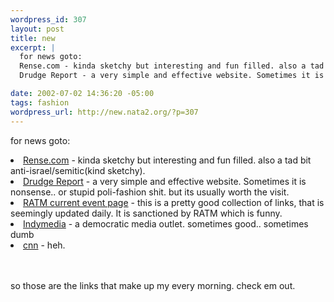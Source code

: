 ```yaml
--- 
wordpress_id: 307
layout: post
title: new
excerpt: |
  for news goto:
  Rense.com - kinda sketchy but interesting and fun filled. also a tad bit anti-israel/semitic(kind sketchy).
  Drudge Report - a very simple and effective website. Sometimes it is nonsense.. or stupid poli-fashion shit. but its usually worth the visit. 

date: 2002-07-02 14:36:20 -05:00
tags: fashion
wordpress_url: http://new.nata2.org/?p=307
---
```

for news goto:
<li><a href="http://rense.com/">Rense.com</a> - kinda sketchy but interesting and fun filled. also a tad bit anti-israel/semitic(kind sketchy).
<li><a href="http://drudgereport.com">Drudge Report</a> - a very simple and effective website. Sometimes it is nonsense.. or stupid poli-fashion shit. but its usually worth the visit. 
<li><a href="http://ratm.com/new2/news/current_events/index.html">RATM current event page</a> - this is a pretty good collection of links, that is seemingly updated daily. It is sanctioned by RATM which is funny.
<li><a href="http://www.indymedia.org">Indymedia</a> - a democratic media outlet. sometimes good.. sometimes dumb
<li><a href="http://www.cnn.com">cnn</a> - heh. 

<br/><br/>so those are the links that make up my every morning. check em out.
